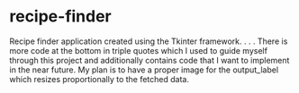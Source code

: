 # recipe-finder
Recipe finder application created using the Tkinter framework.
.
.
.
There is more code at the bottom in triple quotes which I used to guide myself through this project and additionally contains code that I want to implement in the near future. My plan is to have a proper image for the output_label which resizes proportionally to the fetched data.

